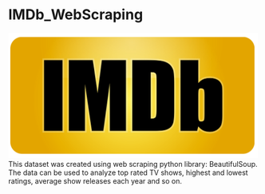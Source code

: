 # IMDb_WebScraping
<div>
 <img src="IMDb.png" width="500"/>
 </div>
This dataset was created using web scraping python library: BeautifulSoup. The data can be used to analyze top rated TV shows, highest and lowest ratings, average show releases each year and so on.
